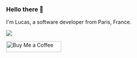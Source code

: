 ### Hello there 👋
I'm Lucas, a software developer from Paris, France.
<!-- I seek to deepen my knowledge and skills on a daily basis, and I truly believe that one of the best ways to learn is by helping other developers, like myself, address issues. -->
<!-- 🚀 Building software and embracing continuous learning<br>
🤝 Open to exciting collaboration opportunities<br>
🔧 Seeking help and contributions for my open-source projects<br>
🌱 Exploring various aspects of programming -->

<!-- #### Feel free to check out my GitHub stats: -->
<!-- ![](https://github-readme-stats.vercel.app/api?username=lucasnevespereira&theme=dark&hide_border=false&include_all_commits=true&count_private=true)<br/> -->
![](https://github-readme-streak-stats.herokuapp.com/?user=lucasnevespereira&theme=dark&hide_border=false)<br/>

<!-- #### If you feel like showing support! ☕️ </br> -->

<a href="https://www.buymeacoffee.com/lucaasnp">
  <img src="https://img.buymeacoffee.com/button-api/?text=&emoji=&slug=lucaasnp&button_colour=FF5F5F&font_colour=ffffff&font_family=Poppins&outline_colour=000000&coffee_colour=FFDD00" 
       width="150" 
       height="30" 
       alt="Buy Me a Coffee">
</a>
